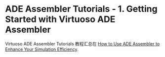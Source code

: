 # ADE Assembler Tutorials - 1. Getting Started with Virtuoso ADE Assembler

Virtuoso ADE Assembler Tutorials 教程汇总在 [How to Use ADE Assembler to Enhance Your Simulation Efficiency](<AnalogIC/ADE Assembler - 0. How to Use ADE Assembler to Enhance Your Simulation Efficiency.md>).